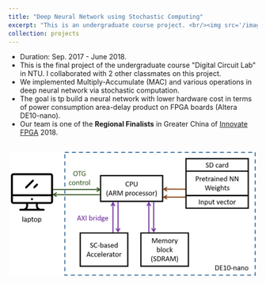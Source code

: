 ```yaml
---
title: "Deep Neural Network using Stochastic Computing"
excerpt: "This is an undergraduate course project. <br/><img src='/images/scdnn.png' width='500'>"
collection: projects
---
```


* Duration: Sep. 2017 - June 2018.
* This is the final project of the undergraduate course "Digital Circuit Lab" in NTU. I collaborated with 2 other classmates on this project.
* We implemented Multiply-Accumulate (MAC) and various operations in deep neural network via stochastic computation.
* The goal is tp build a neural network with lower hardware cost in terms of power consumption area-delay product on FPGA boards (Altera DE10-nano).
* Our team is one of the **Regional Finalists** in Greater China of [Innovate FPGA](http://www.innovatefpga.com/) 2018.

<br/>
<center><img src='/images/scdnn.png' width='500'></center>